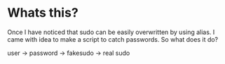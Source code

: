 Whats this?
===========

Once I  have noticed that sudo can be easily overwritten by using alias.
I came with idea to make a script to catch passwords. So what does it do?

 user -> password -> fakesudo -> real sudo
